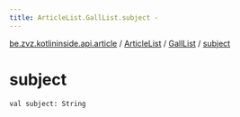 ```yaml
---
title: ArticleList.GallList.subject - 
---
```


[be.zvz.kotlininside.api.article](../../index.html) / [ArticleList](../index.html) / [GallList](index.html) / [subject](./subject.html)

# subject

`val subject: String`